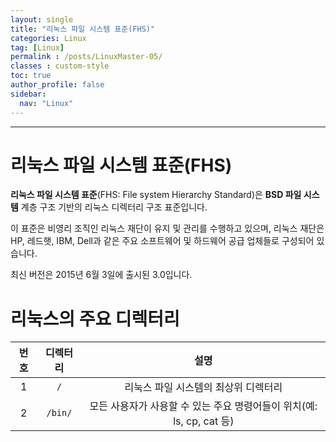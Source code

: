 ```yaml
---
layout: single
title: "리눅스 파일 시스템 표준(FHS)"
categories: Linux
tag: [Linux]
permalink : /posts/LinuxMaster-05/
classes : custom-style
toc: true
author_profile: false
sidebar:
  nav: "Linux"
---
```


<hr>

# 리눅스 파일 시스템 표준(FHS)

**리눅스 파일 시스템 표준**(FHS: File system Hierarchy Standard)은 **BSD 파일 시스템** 계층 구조 기반의 리눅스 디렉터리 구조 표준입니다.

이 표준은 비영리 조직인 리눅스 재단이 유지 및 관리를 수행하고 있으며, 리눅스 재단은 HP, 레드햇, IBM, Dell과 같은 주요 소프트웨어 및 하드웨어 공급 업체들로 구성되어 있습니다.

최신 버전은 2015년 6월 3일에 출시된 3.0입니다.

# 리눅스의 주요 디렉터리

|번호|디렉터리|설명|
|:--:|:-----:|:--:|
|1|`/`|리눅스 파일 시스템의 최상위 디렉터리|
|2|`/bin/`|모든 사용자가 사용할 수 있는 주요 명령어들이 위치(예: ls, cp, cat 등)|


